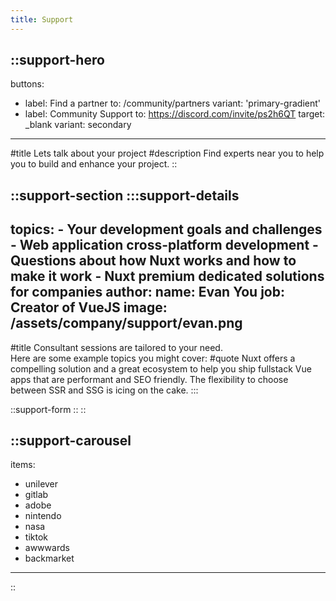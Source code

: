 ```yaml
---
title: Support
---
```


::support-hero
---
buttons:
  - label: Find a partner
    to: /community/partners
    variant: 'primary-gradient'
  - label: Community Support
    to: https://discord.com/invite/ps2h6QT
    target: _blank
    variant: secondary
---
#title
Lets talk about your project
#description
Find experts near you to help you to build and enhance your project.
::

::support-section
  :::support-details
  ---
  topics:
    - Your development goals and challenges
    - Web application cross-platform development
    - Questions about how Nuxt works and how to make it work
    - Nuxt premium dedicated solutions for companies
  author:
    name: Evan You
    job: Creator of VueJS
    image: /assets/company/support/evan.png
  ---
  #title
  Consultant sessions are tailored to your need.<br> Here are some example topics you might cover:
  #quote
  Nuxt offers a compelling solution and a great ecosystem to help you ship fullstack Vue apps that are performant and SEO friendly. The flexibility to choose between SSR and SSG is icing on the cake.
  :::

  ::support-form
  ::
::

::support-carousel
---
items:
  - unilever
  - gitlab
  - adobe
  - nintendo
  - nasa
  - tiktok
  - awwwards
  - backmarket
---
::
